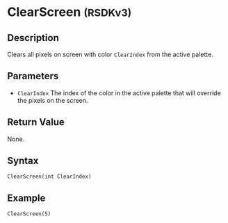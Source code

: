 # ClearScreen <small>(RSDKv3)</small>

## Description
Clears all pixels on screen with color `ClearIndex` from the active palette.

## Parameters
- `ClearIndex`
The index of the color in the active palette that will override the pixels on the screen.

## Return Value
None.

## Syntax
```
ClearScreen(int ClearIndex)
```

## Example
```
ClearScreen(5)
```